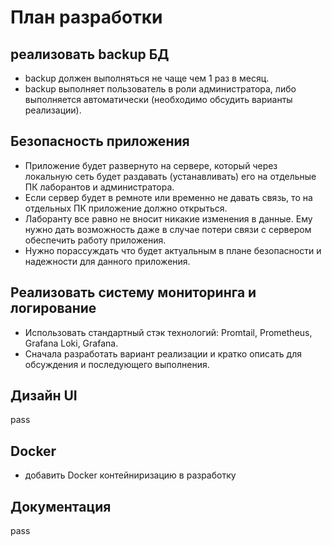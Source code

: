 # План разработки

## реализовать backup БД
- backup должен выполняться не чаще чем 1 раз в месяц.
- backup выполняет пользователь в роли администратора, либо выполняется автоматически (необходимо обсудить варианты реализации).

## Безопасность приложения
- Приложение будет развернуто на сервере, который через локальную сеть будет раздавать (устанавливать) его на отдельные ПК лаборантов и администратора.
- Если сервер будет в ремноте или временно не давать связь, то на отдельных ПК приложение должно открыться.
- Лаборанту все равно не вносит никакие изменения в данные. Ему нужно дать возможность даже в случае потери связи с сервером обеспечить работу приложения.
- Нужно порассуждать что будет актуальным в плане безопасности и надежности для данного приложения.

## Реализовать систему мониторинга и логирование
- Использовать стандартный стэк технологий: Promtail, Prometheus, Grafana Loki, Grafana.
- Сначала разработать вариант реализации и кратко описать для обсуждения и последующего выполнения.

## Дизайн UI
pass

## Docker
- добавить Docker контейниризацию в разработку

## Документация
pass
